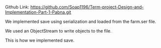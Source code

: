 Github Link: https://github.com/Soap1196/Term-project-Design-and-Implementation-Part-1-Pabna.git

We implemented save using serialization and loaded from the farm.ser file.

We used an ObjectStream to write objects to the file.

This is how we implemented save.